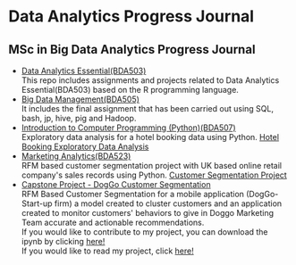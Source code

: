 # Data Analytics Progress Journal
## MSc in Big Data Analytics Progress Journal
- [Data Analytics Essential(BDA503)](https://pjournal.github.io/mef04-baykano/)<br />
This repo includes assignments and projects related to Data Analytics Essential(BDA503) based on the R programming language.
- [Big Data Management(BDA505)](BigDataFinal_OzanBarisBaykan.html)<br />
It includes the final assignment that has been carried out using SQL, bash, jp, hive, pig and Hadoop.
- [Introduction to Computer Programming (Python)(BDA507)](HotelBookingExploratoryDataAnalysis.html)<br />
Exploratory data analysis for a hotel booking data using Python.
[Hotel Booking Exploratory Data Analysis](HotelBookingExploratoryDataAnalysis.html)
- [Marketing Analytics(BDA523)](MarketingAnalytics/Project_Marketing_Analytics.html)<br />
RFM based customer segmentation project with UK based online retail company's sales records using Python.
[Customer Segmentation Project](MarketingAnalytics/Project_Marketing_Analytics.html)
- [Capstone Project - DogGo Customer Segmentation](CapstoneProject_DogGoCustomerSegmentation/DogGoCustomerSegmentation.html)<br />
RFM Based Customer Segmentation for a mobile application (DogGo- Start-up firm) a model created to cluster customers and an application created to monitor customers' behaviors to give in Doggo Marketing Team accurate and actionable recommendations.<br />
If you would like to contribute to my project, you can download the ipynb by clicking [here!](CapstoneProject_DogGoCustomerSegmentation/DogGoCustomerSegmentation.ipynb)<br />
If you would like to read my project, click [here!](CapstoneProject_DogGoCustomerSegmentation/BDA_Capstone_Project.pdf)
